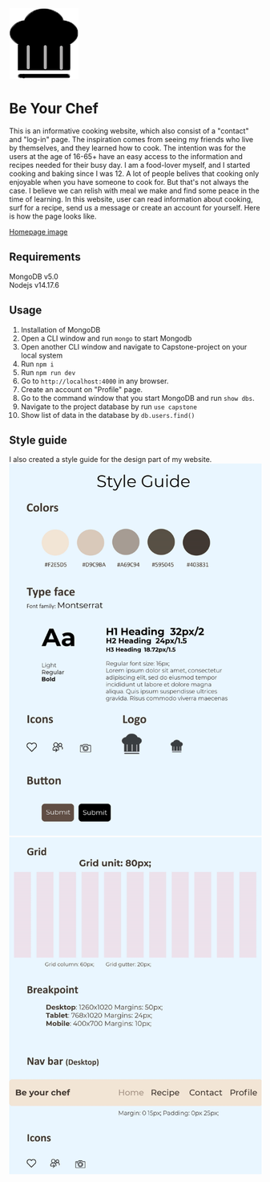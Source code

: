 ![Alt text](images/logo.png?raw=true "logochef")

# Be Your Chef
This is an informative cooking website, which also consist of a "contact" and "log-in" page. The inspiration comes from seeing my friends who live by themselves,
and they learned how to cook. The intention was for the users at the age of 16-65+ have an easy access to the information and recipes needed for their busy day.
I am a food-lover myself, and I started cooking and baking since I was 12. A lot of people belives that cooking only enjoyable when you have someone to cook for.
But that's not always the case. I believe we can relish with meal we make and find some peace in the time of learning.
In this website, user can read information about cooking, surf for a recipe, send us a message or create an account for yourself. Here is how the page looks like.


[Homepage image](images/s1.png?raw=true "homepage")

## Requirements
MongoDB v5.0  
Nodejs v14.17.6

## Usage
1. Installation of MongoDB
2. Open a CLI window and run `mongo` to start Mongodb
3. Open another CLI window and navigate to Capstone-project on your local system
4. Run `npm i`
5. Run `npm run dev`
6. Go to `http://localhost:4000` in any browser.
7. Create an account on "Profile" page.
8. Go to the command window that you start MongoDB and run `show dbs`.
9. Navigate to the project database by run `use capstone`
10. Show list of data in the database by `db.users.find()`

## Style guide
I also created a style guide for the design part of my website.
<br>![Alt text](images/0001.jpg?raw=true "Style Guide") ![Alt text](images/0002.jpg?raw=true "Style Guide") <br>
